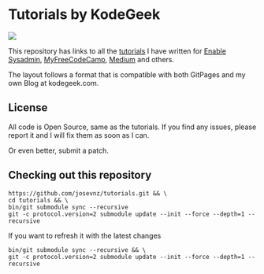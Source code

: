 # Tutorials by KodeGeek

![](raspberry_pi4.png)

This repository has links to all the [tutorials](docs/README.md) I have written for [Enable Sysadmin](https://www.redhat.com/sysadmin/users/jose-vicente-nunez), [MyFreeCodeCamp](https://www.freecodecamp.org/news/author/jose-vicente-nunez/), 
[Medium](https://medium.com/@kodegeek-com) and others.

The layout follows a format that is compatible with both GitPages and my own Blog at kodegeek.com.

## License

All code is Open Source, same as the tutorials. If you find any issues, please report it and I will fix them as soon as I can.

Or even better, submit a patch.

## Checking out this repository

```shell
https://github.com/josevnz/tutorials.git && \
cd tutorials && \
bin/git submodule sync --recursive
git -c protocol.version=2 submodule update --init --force --depth=1 --recursive
```


If you want to refresh it with the latest changes

```shell
bin/git submodule sync --recursive && \
git -c protocol.version=2 submodule update --init --force --depth=1 --recursive
```
